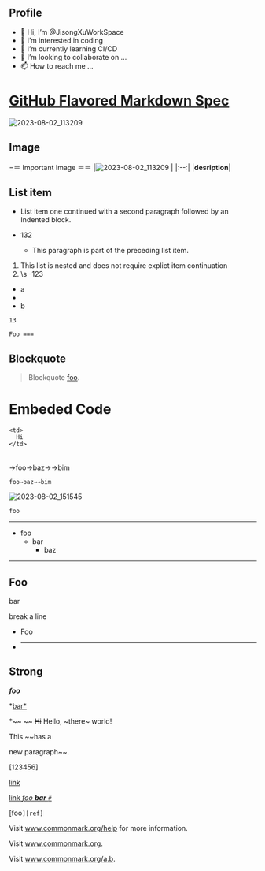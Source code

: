<h2>Profile</h2>

- 👋 Hi, I’m @JisongXuWorkSpace
- 👀 I’m interested in coding  
- 🌱 I’m currently learning CI/CD 
- 💞️ I’m looking to collaborate on ...
- 📫 How to reach me ...


# [GitHub Flavored Markdown Spec](/https://github.github.com/gfm/#inline-link "GitHub Flavored Markdown Spec")

<!---
JisongXuWorkSpace/JisongXuWorkSpace is a ✨ special ✨ repository because its `README.md` (this file) appears on your GitHub profile.
You can click the Preview link to take a look at your changes.
--->


![2023-08-02_113209](https://github.com/JisongXuWorkSpace/JisongXuWorkSpace/assets/125253933/8718d9b2-0e7b-473b-9c23-f487785cf205)

## Image

=＝ Important Image ＝＝
|![2023-08-02_113209](https://github.com/JisongXuWorkSpace/JisongXuWorkSpace/assets/125253933/8718d9b2-0e7b-473b-9c23-f487785cf205) |
|:--:|
|<b>desription</b>|

## List item

+ List item one continued with a second paragraph followed by an
Indented block.

+ 132
  - This paragraph is part of the preceding list item.

1. This list is nested and does not require explict item continuation
2. \s
   -123

* a
*
* b


`13`

`Foo
===`

## Blockquote

> Blockquote [foo].
>
> [foo]: /url




# Embeded Code

<table>

  <tr>

    <td>
      Hi
    </td>

  </tr>

</table>
→foo→baz→→bim
<pre><code>foo→baz→→bim
</code></pre>


![2023-08-02_151545](https://github.com/JisongXuWorkSpace/JisongXuWorkSpace/assets/125253933/4c01804a-f783-4c6b-b35e-806992b90cc8)

    foo
----

<ul>
<li>foo
<ul>
<li>bar
<ul>
<li>baz</li>


</ul>
</li>
</ul>
</li>
</ul>

<hr />
<h2>Foo</h2>
<p>bar</p>

break a line 

<ul>
<li>Foo</li>
<li>
<hr />
</li>
</ul>

## Strong
***foo***

*[bar*](/url)

*~~ ~~
~~Hi~~ Hello, ~there~ world!

This ~~has a

new paragraph~~.

[123456]

[link](/uri "title")

[link *foo **bar** `#`*][ref]

[ref]: /uri

[foo`][ref]`

Visit www.commonmark.org/help for more information.


Visit www.commonmark.org.

Visit www.commonmark.org/a.b.

